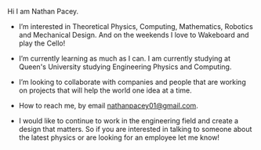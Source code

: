 Hi I am Nathan Pacey.
- I’m interested in Theoretical Physics, Computing, Mathematics, Robotics and Mechanical Design. And on the weekends I love to Wakeboard and play the Cello!
- I’m currently learning as much as I can. I am currently studying at Queen's University studying Engineering Physics and Computing.
- I’m looking to collaborate with companies and people that are working on projects that will help the world one idea at a time.
- How to reach me, by email nathanpacey01@gmail.com.

- I would like to continue to work in the engineering field and create a design that matters. So if you are interested in talking to someone about the latest physics or are looking for an employee let me know!

